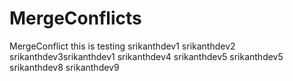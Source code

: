 # MergeConflicts
MergeConflict this is testing 
srikanthdev1
srikanthdev2
srikanthdev3srikanthdev1
srikanthdev4
srikanthdev5
srikanthdev5
srikanthdev8
srikanthdev9

